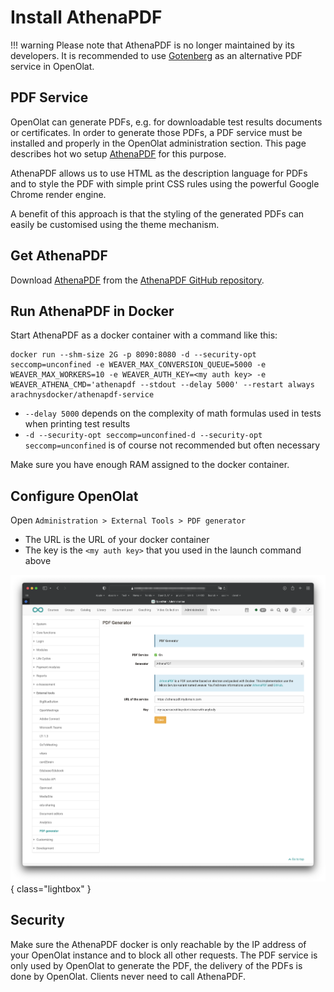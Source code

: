 # Install AthenaPDF


!!! warning
	Please note that AthenaPDF is no longer maintained by its developers. It is recommended to use [Gotenberg](../installation/gotenbergPdf.md) as an alternative PDF service in OpenOlat.

## PDF Service

OpenOlat can generate PDFs, e.g. for downloadable test results documents or certificates. 
In order to generate those PDFs, a PDF service must be installed and properly in the OpenOlat administration section. This page describes hot wo setup 
[AthenaPDF](https://www.athenapdf.com) for this purpose. 

AthenaPDF allows us to use HTML as the description language for PDFs and to style the PDF with simple print CSS rules 
using the powerful Google Chrome render engine. 

A benefit of this approach is that the styling of the generated PDFs can easily be customised using the theme mechanism. 

## Get AthenaPDF

Download [AthenaPDF](https://www.athenapdf.com) from the [AthenaPDF GitHub repository](https://github.com/arachnys/athenapdf/tree/master/weaver).

## Run AthenaPDF in Docker

Start AthenaPDF as a docker container with a command like this:

	docker run --shm-size 2G -p 8090:8080 -d --security-opt seccomp=unconfined -e WEAVER_MAX_CONVERSION_QUEUE=5000 -e WEAVER_MAX_WORKERS=10 -e WEAVER_AUTH_KEY=<my auth key> -e WEAVER_ATHENA_CMD='athenapdf --stdout --delay 5000' --restart always arachnysdocker/athenapdf-service

- `--delay 5000` depends on the complexity of math formulas used in tests when printing test results
- `-d --security-opt seccomp=unconfined-d --security-opt seccomp=unconfined` is of course not recommended but often necessary

Make sure you have enough RAM assigned to the docker container. 

## Configure OpenOlat

Open `Administration > External Tools > PDF generator` 

- The URL is the URL of your docker container
- The key is the `<my auth key>` that you used in the launch command above

![](assets/oo-admin-athenapdf.png){ class="lightbox" }


## Security
 
Make sure the AthenaPDF docker is only reachable by the IP address of your OpenOlat instance and to block all other requests. The PDF service is only
used by OpenOlat to generate the PDF, the delivery of the PDFs is done by OpenOlat. Clients never need to call AthenaPDF. 
